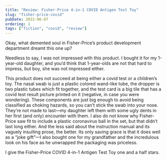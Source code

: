 ```yaml
---
title: "Review: Fisher-Price 4-in-1 COVID Antigen Test Toy"
slug: "fisher-price-covid"
pubDate: 2022-06-07
ordering: 1
tags: ["fiction", "covid", "review"]
---
```


<span class="small-caps">Okay, what demented soul</span> in Fisher-Price’s product development department dreamt this one up?

Needless to say, I was not impressed with this product. I bought it for my 1-year-old daughter, and you’d think that 1-year-olds are not that hard to impress, but boy, she was not impressed either.

This product does not succeed at being either a covid test or a children’s toy. The nasal swab is just a plastic colored wand-like tube, the dropper is two plastic tubes which fit together, and the test card is a big tile that has a covid test result picture printed on it (negative, in case you were wondering). These components are just big enough to avoid being classified as choking hazards, so you can’t stick the swab into your nose. They’re not made to last—my daughter left them with some ugly dents in her first (and only) encounter with them. I also do not know why Fisher-Price saw fit to include a plastic coronavirus ball in the set, but that didn’t last long either. And the less said about the instruction manual and its vaguely insulting prose, the better. Its only saving grace is that it does well as a “joke gift”—I also bought one for my grandfather and the incredulous look on his face as he unwrapped the packaging was priceless.

I give the Fisher-Price COVID 4-in-1 Antigen Test Toy one and a half stars.